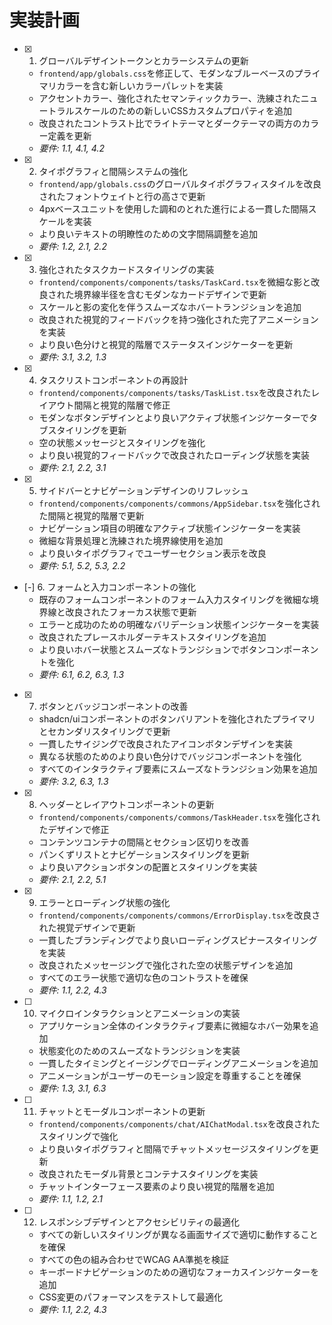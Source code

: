 # 実装計画

- [x] 1. グローバルデザイントークンとカラーシステムの更新
  - `frontend/app/globals.css`を修正して、モダンなブルーベースのプライマリカラーを含む新しいカラーパレットを実装
  - アクセントカラー、強化されたセマンティックカラー、洗練されたニュートラルスケールのための新しいCSSカスタムプロパティを追加
  - 改良されたコントラスト比でライトテーマとダークテーマの両方のカラー定義を更新
  - _要件: 1.1, 4.1, 4.2_

- [x] 2. タイポグラフィと間隔システムの強化
  - `frontend/app/globals.css`のグローバルタイポグラフィスタイルを改良されたフォントウェイトと行の高さで更新
  - 4pxベースユニットを使用した調和のとれた進行による一貫した間隔スケールを実装
  - より良いテキストの明瞭性のための文字間隔調整を追加
  - _要件: 1.2, 2.1, 2.2_

- [x] 3. 強化されたタスクカードスタイリングの実装
  - `frontend/components/components/tasks/TaskCard.tsx`を微細な影と改良された境界線半径を含むモダンなカードデザインで更新
  - スケールと影の変化を伴うスムーズなホバートランジションを追加
  - 改良された視覚的フィードバックを持つ強化された完了アニメーションを実装
  - より良い色分けと視覚的階層でステータスインジケーターを更新
  - _要件: 3.1, 3.2, 1.3_

- [x] 4. タスクリストコンポーネントの再設計
  - `frontend/components/components/tasks/TaskList.tsx`を改良されたレイアウト間隔と視覚的階層で修正
  - モダンなボタンデザインとより良いアクティブ状態インジケーターでタブスタイリングを更新
  - 空の状態メッセージとスタイリングを強化
  - より良い視覚的フィードバックで改良されたローディング状態を実装
  - _要件: 2.1, 2.2, 3.1_

- [x] 5. サイドバーとナビゲーションデザインのリフレッシュ
  - `frontend/components/components/commons/AppSidebar.tsx`を強化された間隔と視覚的階層で更新
  - ナビゲーション項目の明確なアクティブ状態インジケーターを実装
  - 微細な背景処理と洗練された境界線使用を追加
  - より良いタイポグラフィでユーザーセクション表示を改良
  - _要件: 5.1, 5.2, 5.3, 2.2_

- [-] 6. フォームと入力コンポーネントの強化
  - 既存のフォームコンポーネントのフォーム入力スタイリングを微細な境界線と改良されたフォーカス状態で更新
  - エラーと成功のための明確なバリデーション状態インジケーターを実装
  - 改良されたプレースホルダーテキストスタイリングを追加
  - より良いホバー状態とスムーズなトランジションでボタンコンポーネントを強化
  - _要件: 6.1, 6.2, 6.3, 1.3_

- [x] 7. ボタンとバッジコンポーネントの改善
  - shadcn/uiコンポーネントのボタンバリアントを強化されたプライマリとセカンダリスタイリングで更新
  - 一貫したサイジングで改良されたアイコンボタンデザインを実装
  - 異なる状態のためのより良い色分けでバッジコンポーネントを強化
  - すべてのインタラクティブ要素にスムーズなトランジション効果を追加
  - _要件: 3.2, 6.3, 1.3_

- [x] 8. ヘッダーとレイアウトコンポーネントの更新
  - `frontend/components/components/commons/TaskHeader.tsx`を強化されたデザインで修正
  - コンテンツコンテナの間隔とセクション区切りを改善
  - パンくずリストとナビゲーションスタイリングを更新
  - より良いアクションボタンの配置とスタイリングを実装
  - _要件: 2.1, 2.2, 5.1_

- [x] 9. エラーとローディング状態の強化
  - `frontend/components/components/commons/ErrorDisplay.tsx`を改良された視覚デザインで更新
  - 一貫したブランディングでより良いローディングスピナースタイリングを実装
  - 改良されたメッセージングで強化された空の状態デザインを追加
  - すべてのエラー状態で適切な色のコントラストを確保
  - _要件: 1.1, 2.2, 4.3_

- [ ] 10. マイクロインタラクションとアニメーションの実装
  - アプリケーション全体のインタラクティブ要素に微細なホバー効果を追加
  - 状態変化のためのスムーズなトランジションを実装
  - 一貫したタイミングとイージングでローディングアニメーションを追加
  - アニメーションがユーザーのモーション設定を尊重することを確保
  - _要件: 1.3, 3.1, 6.3_

- [ ] 11. チャットとモーダルコンポーネントの更新
  - `frontend/components/components/chat/AIChatModal.tsx`を改良されたスタイリングで強化
  - より良いタイポグラフィと間隔でチャットメッセージスタイリングを更新
  - 改良されたモーダル背景とコンテナスタイリングを実装
  - チャットインターフェース要素のより良い視覚的階層を追加
  - _要件: 1.1, 1.2, 2.1_

- [ ] 12. レスポンシブデザインとアクセシビリティの最適化
  - すべての新しいスタイリングが異なる画面サイズで適切に動作することを確保
  - すべての色の組み合わせでWCAG AA準拠を検証
  - キーボードナビゲーションのための適切なフォーカスインジケーターを追加
  - CSS変更のパフォーマンスをテストして最適化
  - _要件: 1.1, 2.2, 4.3_